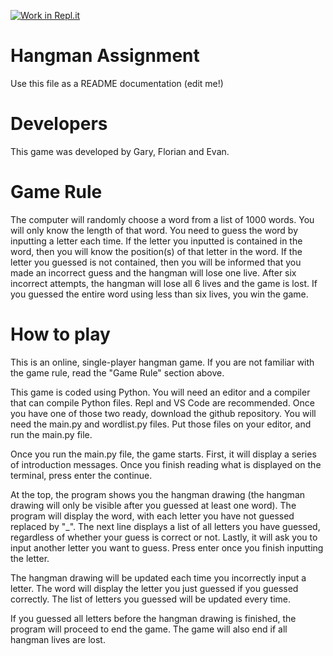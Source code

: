 [![Work in Repl.it](https://classroom.github.com/assets/work-in-replit-14baed9a392b3a25080506f3b7b6d57f295ec2978f6f33ec97e36a161684cbe9.svg)](https://classroom.github.com/online_ide?assignment_repo_id=350249&assignment_repo_type=GroupAssignmentRepo)
# Hangman Assignment

Use this file as a README documentation (edit me!)

# Developers

This game was developed by Gary, Florian and Evan.

# Game Rule

The computer will randomly choose a word from a list of 1000 words. You will only know the length of that word. 
You need to guess the word by inputting a letter each time.
If the letter you inputted is contained in the word, then you will know the position(s) of that letter in the word.
If the letter you guessed is not contained, then you will be informed that you made an incorrect guess and the hangman
will lose one live. After six incorrect attempts, the hangman will lose all 6 lives and the game is lost. If you guessed
the entire word using less than six lives, you win the game.

# How to play

This is an online, single-player hangman game. If you are not familiar with the game rule, read the "Game Rule" section above.

This game is coded using Python. You will need an editor and a compiler that can compile Python files. Repl and VS Code are recommended.
Once you have one of those two ready, download the github repository. You will need the main.py and wordlist.py files. Put those files 
on your editor, and run the main.py file. 

Once you run the main.py file, the game starts. First, it will display a series of introduction messages. Once you finish reading
what is displayed on the terminal, press enter the continue. 

At the top, the program shows you the hangman drawing (the hangman drawing will only be visible after you guessed at least one word).
The program will display the word, with each letter you have not guessed replaced by "_". The next line displays a list of all 
letters you have guessed, regardless of whether your guess is correct or not. Lastly, it will ask you to input another letter you want 
to guess. Press enter once you finish inputting the letter. 

The hangman drawing will be updated each time you incorrectly input a letter. The word will display the letter 
you just guessed if you guessed correctly. The list of letters you guessed will be updated every time. 

If you guessed all letters before the hangman drawing is finished, the program will proceed to end the game.
The game will also end if all hangman lives are lost. 
